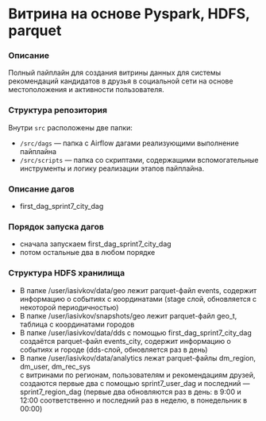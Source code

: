 # Витрина на основе Pyspark, HDFS, parquet

### Описание
Полный пайплайн для создания витрины данных для системы рекомендаций кандидатов в друзья в социальной сети на основе местоположения и активности пользователя.

### Структура репозитория
Внутри `src` расположены две папки:
- `/src/dags` — папка с Airflow дагами реализующими выполнение пайплайна 
- `/src/scripts` — папка со скриптами, содержащими вспомогательные инструменты и  логику реализации этапов пайплайна.

### Описание дагов
- first_dag_sprint7_city_dag

### Порядок запуска дагов
- сначала запускаем first_dag_sprint7_city_dag
- потом остальные два в любом порядке

### Структура HDFS хранилища
- В папке /user/iasivkov/data/geo лежит parquet-файл events, содержит информацию о событиях с координатами
(stage слой, обновляется с некоторой периодичностью) 
- В папке /user/iasivkov/snapshots/geo лежит parquet-файл geo_t, таблица с координатами городов
- В папке /user/iasivkov/data/dds с помощью first_dag_sprint7_city_dag создаётся parquet-файл events_city, содержит информацию о событиях и городе
(dds-слой, обновляется раз в день)
- В папке /user/iasivkov/data/analytics лежат parquet-файлы dm_region, dm_user, dm_rec_sys  
с витринами по регионам, пользователям и рекомендациям друзей, создаются первые два с помощью sprint7_user_dag и последний — sprint7_region_dag
(первые два обновляются раз в день: в 9:00 и 12:00 соответственно и последний раз в неделю, в понедельник в 00:00)
